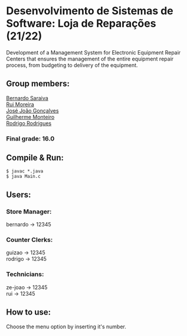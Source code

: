 # Desenvolvimento de Sistemas de Software: Loja de Reparações (21/22)
Development of a Management System for Electronic Equipment Repair Centers that ensures the management of the entire equipment repair process, from budgeting to delivery of the equipment.

## Group members:  

[Bernardo Saraiva](https://github.com/devsaraiva)  
[Rui Moreira](https://github.com/RuiMoreiraA93232)  
[José João Gonçalves](https://github.com/jjgonc)  
[Guilherme Monteiro](https://github.com/rushmetra)  
[Rodrigo Rodrigues](https://github.com/webst2r)  


### Final grade: 16.0

## Compile & Run:
```$ javac *.java ```  
```$ java Main.c ``` 

## Users:

### Store Manager:
bernardo -> 12345

### Counter Clerks:
guizao -> 12345  
rodrigo -> 12345

### Technicians:
ze-joao -> 12345  
rui -> 12345

## How to use:
Choose the menu option by inserting it's number.

